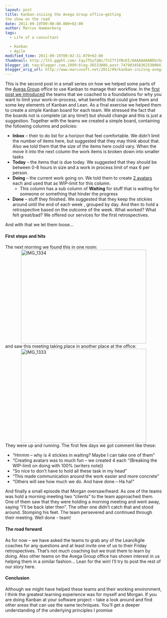 ```yaml
---
layout: post
title: Kanban-inizing the Avega Group office–getting
the show on the road
date: 2011-09-19T09:00:00.000+02:00
author: Marcus Hammarberg
tags:
  - Life of a consultant

  - Kanban
  - Agile
modified_time: 2011-09-19T09:02:31.079+02:00
thumbnail: http://lh3.ggpht.com/-IayJTGyTqNc/TnI7t1YNcKI/AAAAAAAABDU/GudGjMl6DTo/s72-c/IMG_1334_thumb1.jpg?imgmax=800
blogger_id: tag:blogger.com,1999:blog-36533086.post-7479834583625300041
blogger_orig_url: http://www.marcusoft.net/2011/09/kanban-inizing-avega-group_19.html
---
```


This is the second post in a small series on how we helped some parts of
the <a href="http://www.avegagroup.se/" target="_blank">Avega Group</a>
office to use Kanban to manage their workflow.
In the [first post we
introduced](http://www.marcusoft.net/2011/09/kanban-inizing-avega-group.html)
the teams that we coached to a foundations for why you want to limit
your work-in-process, what benefits that could give them and some key
elements of Kanban and Lean.
As a final exercise we helped them to create a simple Kanban board for
each team. We stressed the fact that the boards not is complete (at any
time!) but should change and this is just a suggestion.
Together with the teams we created a simple
board, containing the following columns and policies:

-   **Inbox** – their to do list for a horizon that feel comfortable. We
    didn’t limit the number of items here, but suggested that they may
    think about that.
    Also we told them that the size of the items here could vary. When
    the move it into the next column the work items is broken down into
    smaller tasks
-   **Today** – the items that is due today. We suggested that they
    should be between 0-8 hours in size and a work in process limit of
    max 6 per person.
-   **Doing** – the current work going on. We told them to create
    <a href="http://www.southparkstudios.se/avatar" target="_blank">2
    avatars</a> each and used that as WIP-limit for this column.
    -   This column has a sub column of **Waiting** for stuff that is
        waiting for someone or something that hinder the progress
-   **Done** – stuff they finished. We suggested that they keep the
    stickies around until the end of each week , grouped by day. And
    then to hold a retrospective based on the outcome of the week. What
    worked? What felt great/bad?
    We offered our services for the first retrospectives.

And with that we let them loose…

#### First steps and hits

The next morning we found this in one room:
[<img
src="http://lh3.ggpht.com/-IayJTGyTqNc/TnI7t1YNcKI/AAAAAAAABDU/GudGjMl6DTo/IMG_1334_thumb1.jpg?imgmax=800"
title="IMG_1334" data-border="0"
style="background-image: none; border-bottom-width: 0px; border-left-width: 0px; border-right-width: 0px; border-top-width: 0px; display: block; float: none; margin: 0px auto; padding-left: 0px; padding-right: 0px; padding-top: 0px;"
width="403" height="302" alt="IMG_1334" />](http://lh3.ggpht.com/-Ymzt_9afvhI/TnI7ta7fCoI/AAAAAAAABDQ/BLHgTSFYbjk/s1600-h/IMG_13345.jpg)
and saw this meeting taking place in another place at the office:
[<img
src="http://lh4.ggpht.com/-nVKnTEmwDyI/TnI7vVhADgI/AAAAAAAABDc/6l9F2p1MST4/IMG_1333_thumb1.jpg?imgmax=800"
title="IMG_1333" data-border="0"
style="background-image: none; border-bottom-width: 0px; border-left-width: 0px; border-right-width: 0px; border-top-width: 0px; display: block; float: none; margin: 0px auto; padding-left: 0px; padding-right: 0px; padding-top: 0px;"
width="403" height="302" alt="IMG_1333" />](http://lh4.ggpht.com/-wci4GQqDYrI/TnI7uoGbldI/AAAAAAAABDY/wW5NYxCUxps/s1600-h/IMG_13335.jpg)
They were up and running. The first few days we got comment like
these:

-   “Hmmm – why is 4 stickies in waiting? Maybe I can take one of them”
-   “Creating avatars was to much fun – we created 4 each “(Breaking the
    WIP-limit on doing with 100% (writers note))
-   “So nice to don’t have to hold all these task in my head”
-   “This made communication around the work easier and more concrete”
-   “Others will see how much we do. And have done – Ha ha!”

And finally a small episode that Morgan oversaw/heard:
As one of the teams was hold a morning meeting two “clients” to the team
approached them. One of them saw that they were holding a morning
meeting and went away, saying “I’ll be back later then”. The other one
didn’t catch that and stood around. Stomping his feet. The team
persevered and continued through their meeting.
Well done - team!

#### The road forward

As for now – we have asked the teams to grab any of the Lean/Agile
coaches for any questions and at least invite one of us to their Friday
retrospectives. That’s not much coaching but we trust them to learn by
doing.
Also other teams on the Avega Group office has shown interest in us
helping them in a similar fashion… Lean for the win!
I’ll try to post the rest of our story here.

#### Conclusion

Although we might have helped these teams and their working environment,
I think the greatest learning experience was for myself and Morgan. If
you are doing Kanban at your software project – take a look around and
find other areas that can use the same techniques. You’ll get a deeper
understanding of the underlying principles I promise
